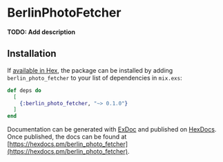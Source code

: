 # BerlinPhotoFetcher

**TODO: Add description**

## Installation

If [available in Hex](https://hex.pm/docs/publish), the package can be installed
by adding `berlin_photo_fetcher` to your list of dependencies in `mix.exs`:

```elixir
def deps do
  [
    {:berlin_photo_fetcher, "~> 0.1.0"}
  ]
end
```

Documentation can be generated with [ExDoc](https://github.com/elixir-lang/ex_doc)
and published on [HexDocs](https://hexdocs.pm). Once published, the docs can
be found at [https://hexdocs.pm/berlin_photo_fetcher](https://hexdocs.pm/berlin_photo_fetcher).

